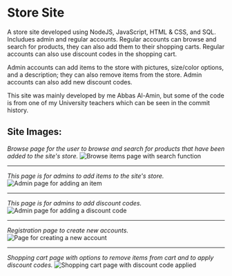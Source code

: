 
# Store Site
A store site developed using NodeJS, JavaScript, HTML & CSS, and SQL. Includues admin and regular accounts. Regular accounts can browse and search for products, they can also add them to their shopping carts. Regular accounts can also use discount codes in the shopping cart.

Admin accounts can add items to the store with pictures, size/color options, and a description; they can also remove items from the store. Admin accounts can also add new discount codes.

This site was mainly developed by me Abbas Al-Amin, but some of the code is from one of my University teachers which can be seen in the commit history.

## Site Images:


*Browse page for the user to browse and search for products that have been added to the site's store.*
![Browse items page with search function](https://i.imgur.com/K4Mp58J.png)  
- - - -

*This page is for admins to add items to the site's store.*
![Admin page for adding an item](https://i.imgur.com/GxNbtgH.png)  
- - - -
  

*This page is for admins to add discount codes.*
![Admin page for adding a discount code](https://i.imgur.com/GWFcz8i.png)  
 - - - -
  
 
*Registration page to create new accounts.*
![Page for creating a new account](https://i.imgur.com/BtIWcW2.png)  
- - - -
  
*Shopping cart page with options to remove items from cart and to apply discount codes.*
![Shopping cart page with discount code applied](https://i.imgur.com/hMYdux9.png)
